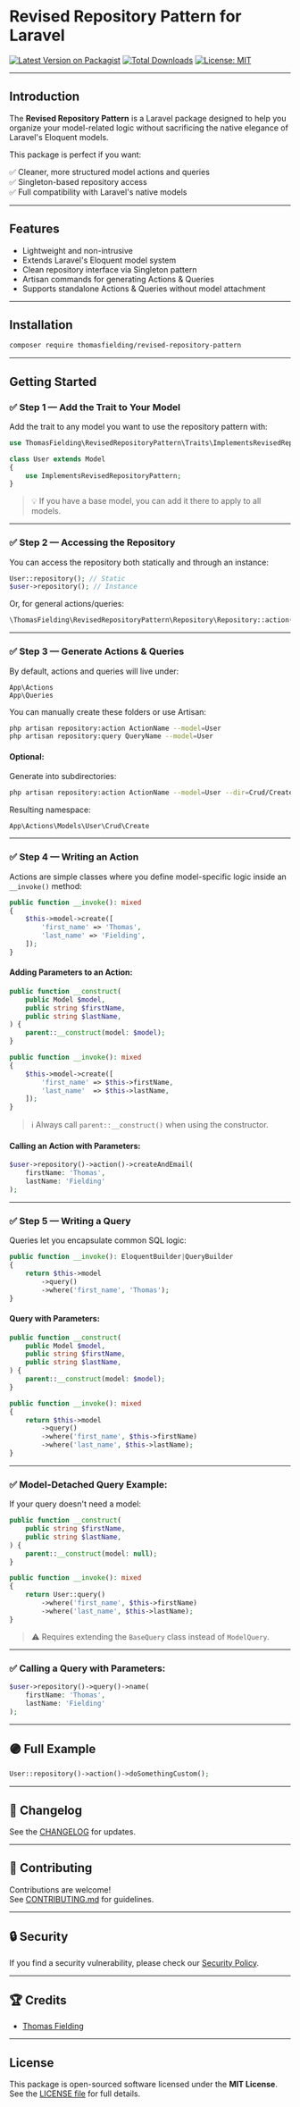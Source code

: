 # Revised Repository Pattern for Laravel

[![Latest Version on Packagist](https://img.shields.io/packagist/v/thomasfielding/revised-repository-pattern.svg?style=flat-square)](https://packagist.org/packages/thomasfielding/revised-repository-pattern)
[![Total Downloads](https://img.shields.io/packagist/dt/thomasfielding/revised-repository-pattern.svg?style=flat-square)](https://packagist.org/packages/thomasfielding/revised-repository-pattern)
[![License: MIT](https://img.shields.io/github/license/thomasfielding/revised-repository-pattern?style=flat-square)](https://github.com/Thombas/revised-repository-pattern/blob/main/LICENSE.md)

---

## Introduction

The **Revised Repository Pattern** is a Laravel package designed to help you organize your model-related logic without sacrificing the native elegance of Laravel's Eloquent models.

This package is perfect if you want:

✅ Cleaner, more structured model actions and queries  
✅ Singleton-based repository access  
✅ Full compatibility with Laravel's native models

---

## Features

- Lightweight and non-intrusive
- Extends Laravel's Eloquent model system
- Clean repository interface via Singleton pattern
- Artisan commands for generating Actions & Queries
- Supports standalone Actions & Queries without model attachment

---

## Installation

```bash
composer require thomasfielding/revised-repository-pattern
```

---

## Getting Started

### ✅ Step 1 — Add the Trait to Your Model

Add the trait to any model you want to use the repository pattern with:

```php
use ThomasFielding\RevisedRepositoryPattern\Traits\ImplementsRevisedRepositoryPattern;

class User extends Model
{
    use ImplementsRevisedRepositoryPattern;
}
```

> 💡 If you have a base model, you can add it there to apply to all models.

---

### ✅ Step 2 — Accessing the Repository

You can access the repository both statically and through an instance:

```php
User::repository(); // Static
$user->repository(); // Instance
```

Or, for general actions/queries:

```php
\ThomasFielding\RevisedRepositoryPattern\Repository\Repository::action();
```

---

### ✅ Step 3 — Generate Actions & Queries

By default, actions and queries will live under:

```
App\Actions
App\Queries
```

You can manually create these folders or use Artisan:

```bash
php artisan repository:action ActionName --model=User
php artisan repository:query QueryName --model=User
```

#### Optional:
Generate into subdirectories:

```bash
php artisan repository:action ActionName --model=User --dir=Crud/Create
```

Resulting namespace:

```
App\Actions\Models\User\Crud\Create
```

---

### ✅ Step 4 — Writing an Action

Actions are simple classes where you define model-specific logic inside an `__invoke()` method:

```php
public function __invoke(): mixed
{
    $this->model->create([
        'first_name' => 'Thomas',
        'last_name' => 'Fielding',
    ]);
}
```

#### Adding Parameters to an Action:

```php
public function __construct(
    public Model $model,
    public string $firstName,
    public string $lastName,
) {
    parent::__construct(model: $model);
}

public function __invoke(): mixed
{
    $this->model->create([
        'first_name' => $this->firstName,
        'last_name'  => $this->lastName,
    ]);
}
```

> ℹ️ Always call `parent::__construct()` when using the constructor.

#### Calling an Action with Parameters:

```php
$user->repository()->action()->createAndEmail(
    firstName: 'Thomas',
    lastName: 'Fielding'
);
```

---

### ✅ Step 5 — Writing a Query

Queries let you encapsulate common SQL logic:

```php
public function __invoke(): EloquentBuilder|QueryBuilder
{
    return $this->model
        ->query()
        ->where('first_name', 'Thomas');
}
```

#### Query with Parameters:

```php
public function __construct(
    public Model $model,
    public string $firstName,
    public string $lastName,
) {
    parent::__construct(model: $model);
}

public function __invoke(): mixed
{
    return $this->model
        ->query()
        ->where('first_name', $this->firstName)
        ->where('last_name', $this->lastName);
}
```

---

### ✅ Model-Detached Query Example:

If your query doesn't need a model:

```php
public function __construct(
    public string $firstName,
    public string $lastName,
) {
    parent::__construct(model: null);
}

public function __invoke(): mixed
{
    return User::query()
        ->where('first_name', $this->firstName)
        ->where('last_name', $this->lastName);
}
```

> ⚠️ Requires extending the `BaseQuery` class instead of `ModelQuery`.

---

### ✅ Calling a Query with Parameters:

```php
$user->repository()->query()->name(
    firstName: 'Thomas',
    lastName: 'Fielding'
);
```

---

## 🟣 Full Example

```php
User::repository()->action()->doSomethingCustom();
```

---

## 📜 Changelog

See the [CHANGELOG](https://github.com/Thombas/revised-repository-pattern/blob/main/CHANGELOG.md) for updates.

---

## 🤝 Contributing

Contributions are welcome!  
See [CONTRIBUTING.md](https://github.com/Thombas/revised-repository-pattern/blob/main/.github/CONTRIBUTING.md) for guidelines.

---

## 🔒 Security

If you find a security vulnerability, please check our [Security Policy](https://github.com/Thombas/revised-repository-pattern/security/policy).

---

## 🏆 Credits

- [Thomas Fielding](https://github.com/thomasfielding)

---

## License

This package is open-sourced software licensed under the **MIT License**.  
See the [LICENSE file](https://github.com/Thombas/revised-repository-pattern/blob/main/LICENSE.md) for full details.
